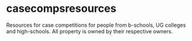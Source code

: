 # casecompsresources
Resources for case competitions for people from b-schools, UG colleges and high-schools. All property is owned by their respective owners.
